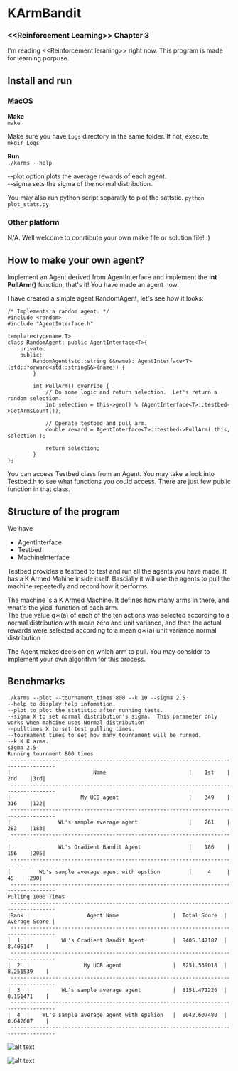# KArmBandit
### **\<<Reinforcement Learning\>> Chapter 3**
I'm reading \<<Reinforcement leraning\>> right now.  This program is made for learning porpuse.  

## Install and run
### MacOS
**Make**  
```make```

Make sure you have ```Logs``` directory in the same folder.  If not, execute   
```mkdir Logs```  

**Run**   
```./karms --help```  

--plot option plots the average rewards of each agent.   
--sigma sets the sigma of the normal distribution.   

You may also run python script separatly to plot the sattstic.
```python plot_stats.py```

### Other platform
N/A.  Well welcome to conrtibute your own make file or solution file!  :)



## How to make your own agent?
Implement an Agent derived from AgentInterface and implement the **int PullArm()** function, that's it!  You have made an agent now.

I have created a simple agent RandomAgent, let's see how it looks:
```
/* Implements a random agent. */
#include <random>
#include "AgentInterface.h"

template<typename T>
class RandomAgent: public AgentInterface<T>{
    private:
    public:
        RandomAgent(std::string &&name): AgentInterface<T>(std::forward<std::string&&>(name)) {
        }

        int PullArm() override {
            // Do some logic and return selection.  Let's return a random selection.
            int selection = this->gen() % (AgentInterface<T>::testbed->GetArmsCount());

            // Operate testbed and pull arm.
            double reward = AgentInterface<T>::testbed->PullArm( this, selection );
            
            return selection;
        }
};
```
You can access Testbed class from an Agent.   You may take a look into Testbed.h to see what functions you could access.  There are just few public function in that class.

## Structure of the program
We have
- AgentInterface
- Testbed
- MachineInterface

Testbed provides a testbed to test and run all the agents you have made.  It has a K Armed Mahine inside itself.  Bascially it will use the agents to pull the machine repeatedly and record how it performs.

The machine is a K Armed Machine.  It defines how many arms in there, and what's the yiedl function of each arm.  
The true value q∗(a) of each of the ten actions was selected according to a normal distribution with mean zero and unit variance, and then the actual rewards were selected according to a mean q∗(a) unit variance normal distribution

The Agent makes decision on which arm to pull.  You may consider to implement your own algorithm for this process.

## Benchmarks

```
./karms --plot --tournament_times 800 --k 10 --sigma 2.5
--help to display help infomation.
--plot to plot the statistic after running tests.
--sigma X to set normal distribution's sigma.  This parameter only works when mahcine uses Normal distribution
--pulltimes X to set test pulling times.
--tournament_times to set how many tournament will be runned.
--k K K arms.
sigma 2.5
Running tournment 800 times
 ------------------------------------------------------------------------------------
|                          Name                          |    1st    |    2nd    |3rd|
 ------------------------------------------------------------------------------------
|                      My UCB agent                      |    349    |    316    |122|
 ------------------------------------------------------------------------------------
|               WL's sample average agent                |    261    |    283    |183|
 ------------------------------------------------------------------------------------
|               WL's Gradient Bandit Agent               |    186    |    156    |205|
 ------------------------------------------------------------------------------------
|         WL's sample average agent with epslion         |     4     |     45    |290|
 ------------------------------------------------------------------------------------
Pulling 1000 Times
 ------------------------------------------------------------------------------------
|Rank |                  Agent Name                 |  Total Score  |  Average Score |
 ------------------------------------------------------------------------------------
|  1  |          WL's Gradient Bandit Agent         |  8405.147187  |    8.405147    |
 ------------------------------------------------------------------------------------
|  2  |                 My UCB agent                |  8251.539018  |    8.251539    |
 ------------------------------------------------------------------------------------
|  3  |          WL's sample average agent          |  8151.471226  |    8.151471    |
 ------------------------------------------------------------------------------------
|  4  |    WL's sample average agent with epslion   |  8042.607480  |    8.042607    |
 ------------------------------------------------------------------------------------
```

![alt text](https://github.com/wenlianglaw/KArmBandit/blob/master/Images/Sigma_1.0_1.png "benchmark_fig_sigma_1.0")  

![alt text](https://github.com/wenlianglaw/KArmBandit/blob/master/Images/Sigma_2.5_1.png "benchmark_fig_sigma_2.5_1")

